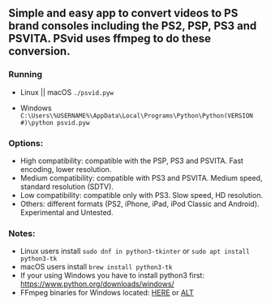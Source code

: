 ## Simple and easy app to convert videos to PS brand consoles including the PS2, PSP, PS3 and PSVITA. PSvid uses ffmpeg to do these conversion.

### Running
- Linux || macOS `./psvid.pyw`

- Windows `C:\Users\%USERNAME%\AppData\Local\Programs\Python\Python(VERSION #)\python psvid.pyw`

### Options:
- High compatibility: compatible with the PSP, PS3 and PSVITA.
			Fast encoding, lower resolution.
- Medium compatibility: compatible with PS3 and PSVITA.
			Medium speed, standard resolution (SDTV).
- Low compatibility: compatible only with PS3.
			Slow speed, HD resolution.
- Others: different formats (PS2, iPhone, iPad, iPod Classic and Android).
			Experimental and Untested.

### Notes:
- Linux users install `sudo dnf in python3-tkinter` or `sudo apt install python3-tk`
- macOS users install `brew install python3-tk`
- If your using Windows you have to install python3 first:
  https://www.python.org/downloads/windows/
- FFmpeg binaries for Windows located: [HERE](https://www.gyan.dev/ffmpeg/builds/ffmpeg-release-full.7z) or [ALT](https://github.com/BtbN/FFmpeg-Builds/releases)
